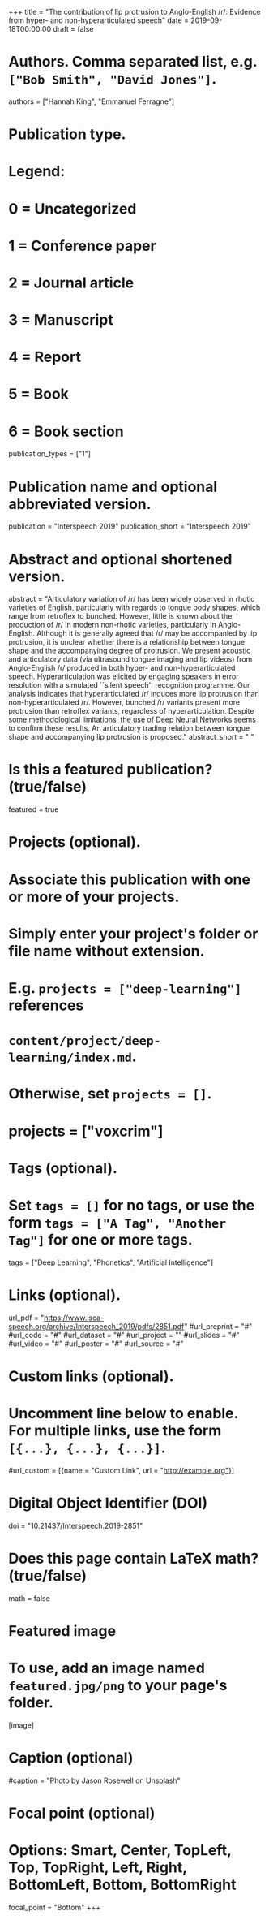 +++
title = "The contribution of lip protrusion to Anglo-English /r/: Evidence from hyper- and non-hyperarticulated speech"
date = 2019-09-18T00:00:00
draft = false

# Authors. Comma separated list, e.g. `["Bob Smith", "David Jones"]`.
authors = ["Hannah King", "Emmanuel Ferragne"]

# Publication type.
# Legend:
# 0 = Uncategorized
# 1 = Conference paper
# 2 = Journal article
# 3 = Manuscript
# 4 = Report
# 5 = Book
# 6 = Book section
publication_types = ["1"]

# Publication name and optional abbreviated version.
publication = "Interspeech 2019"
publication_short = "Interspeech 2019"

# Abstract and optional shortened version.
abstract = "Articulatory variation of /r/ has been widely observed in rhotic varieties of English, particularly with regards to tongue body shapes, which range from retroflex to bunched. However, little is known about the production of /r/ in modern non-rhotic varieties, particularly in Anglo-English. Although it is generally agreed that /r/ may be accompanied by lip protrusion, it is unclear whether there is a relationship between tongue shape and the accompanying degree of protrusion. We present acoustic and articulatory data (via ultrasound tongue imaging and lip videos) from Anglo-English /r/ produced in both hyper- and non-hyperarticulated speech. Hyperarticulation was elicited by engaging speakers in error resolution with a simulated ``silent speech'' recognition programme. Our analysis indicates that hyperarticulated /r/ induces more lip protrusion than non-hyperarticulated /r/. However, bunched /r/ variants present more protrusion than retroflex variants, regardless of hyperarticulation. Despite some methodological limitations, the use of Deep Neural Networks seems to confirm these results. An articulatory trading relation between tongue shape and accompanying lip protrusion is proposed." 
abstract_short = " "

# Is this a featured publication? (true/false)
featured = true

# Projects (optional).
#   Associate this publication with one or more of your projects.
#   Simply enter your project's folder or file name without extension.
#   E.g. `projects = ["deep-learning"]` references 
#   `content/project/deep-learning/index.md`.
#   Otherwise, set `projects = []`.
# projects = ["voxcrim"]

# Tags (optional).
#   Set `tags = []` for no tags, or use the form `tags = ["A Tag", "Another Tag"]` for one or more tags.
tags = ["Deep Learning", "Phonetics", "Artificial Intelligence"]

# Links (optional).
url_pdf = "https://www.isca-speech.org/archive/Interspeech_2019/pdfs/2851.pdf"
#url_preprint = "#"
#url_code = "#"
#url_dataset = "#"
#url_project = ""
#url_slides = "#"
#url_video = "#"
#url_poster = "#"
#url_source = "#"

# Custom links (optional).
#   Uncomment line below to enable. For multiple links, use the form `[{...}, {...}, {...}]`.
#url_custom = [{name = "Custom Link", url = "http://example.org"}]

# Digital Object Identifier (DOI)
doi = "10.21437/Interspeech.2019-2851"

# Does this page contain LaTeX math? (true/false)
math = false

# Featured image
# To use, add an image named `featured.jpg/png` to your page's folder. 
[image]
  # Caption (optional)
  #caption = "Photo by Jason Rosewell on Unsplash"

  # Focal point (optional)
  # Options: Smart, Center, TopLeft, Top, TopRight, Left, Right, BottomLeft, Bottom, BottomRight
  focal_point = "Bottom"
+++
